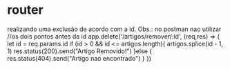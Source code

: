 # router
realizando uma exclusão de acordo com a id. Obs.: no postman nao utilizar 
//os dois pontos antes da id 
app.delete('/artigos/remover/:id', (req,res) => {
    let id = req.params.id
    if (id > 0 && id <= artigos.length){
        artigos.splice(id - 1, 1)
        res.status(200).send("Artigo Removido!")
    }else {
        res.status(404).send("Artigo nao encontrado")
    }
})

